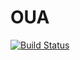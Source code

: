 # OUA
[![Build Status](https://travis-ci.org/kaleeswaranr/OUA.svg)](https://travis-ci.org/kaleeswaranr/OUA)
